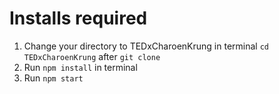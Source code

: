 # Installs required

1. Change your directory to TEDxCharoenKrung in terminal `cd TEDxCharoenKrung` after `git clone`
2. Run `npm install` in terminal
3. Run `npm start`
